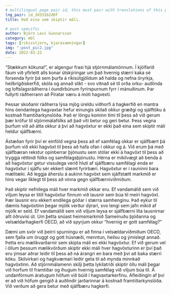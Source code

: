 ```yaml
---
# multilingual page pair id, this must pair with translations of this page. (This name must be unique)
lng_pair: id_3d331b2d8f
title: Það eina sem skiptir máli.

# post specific
author: Björn Leví Gunnarsson
category: mbl
tags: [rikisstjorn, kjarasamningar]
img: ":post_pic2.jpg"
date: 2022-03-22
---
```


“Stækkum kökuna!”, er algengur frasi hjá stjórnmálamönnum. Í kjölfarið fáum við yfirleitt alls konar útskýringar um það hvernig stærri kaka sé forsenda fyrir þá sem þurfa á ríkisútgjöldum að halda og nefna öryrkja, heilbrigðiskerfið, skóla og annað slíkt - svo vitnað sé til orða orku- auðlinda og loftslagsráðherra í óundirbúnum fyrirspurnum fyrr í mánuðinum. Þar fullyrti ráðherrann að Píratar væru á móti hagvexti.

Þessar skoðanir ráðherra lýsa mjög úreldu viðhorfi á hagkerfið en mantra hins óendanlega hagvaxtar hefur einungis skilað okkur græðgi og sjálftöku á kostnað framtíðarkynslóða. Það er löngu kominn tími til þess að við gerum þær kröfur til stjórnmálafólks að það viti betur og geri betur. Þess vegna þurfum við að átta okkur á því að hagvöxtur er ekki það eina sem skiptir máli heldur sjálfbærni.

Ástæðan fyrir því er einföld vegna þess að ef samfélag okkar er sjálfbært þá þurfum við ekki hagvöxt til þess að hafa ofan í okkur og á. Við erum þá með sjálfbæran rekstur opinberrar þjónustu sem stólar ekki á hagvöxt til þess að tryggja réttindi fólks og samfélagsþjónustu. Hérna er mikilvægt að benda á að hagvöxtur getur vissulega verið hluti af sjálfbæru samfélagi enda er hagvöxtur í sjálfu sér ekkert slæmt fyrirbæri. Hagvöxtur er í rauninni bara mælitæki. Að leggja áherslu á aukinn hagvöxt sem sjálfstætt markmið er hins vegar líklegt til þess að vinna gegn sjálfbærniviðmiðum.

Það skiptir nefnilega máli hver markmið okkar eru. Ef vandamálið sem við viljum leysa er litill hagvöxtur finnum við lausnir sem búa til meiri hagvöxt. Þær lausnir eru ekkert endilega góðar í stærra samhenginu. Það eykur til dæmis hagvöxtinn þegar mjólk verður dýrari, svo lengi sem jafn mikið af mjólk er seld. Ef vandamálið sem við viljum leysa er sjálfbærni líta lausnirnar allt öðruvísi út. Um þetta snúast heimsmarkmið Sameinuðu þjóðanna og velsældarhagkerfi OECD, að við spyrjum okkur “hvernig er gott samfélag?” 

Dæmi um svör við þeirri spurningu er að finna í velsældarviðmiðum OECD, sem fjalla um öruggt og gott húsnæði, menntun, heilsu og ýmislegt annað. Þetta eru mælikvarðarnir sem skipta máli en ekki hagvöxtur. Ef við gerum vel í öllum þessum mælikvörðum skiptir ekki máli hver hagvöxturinn er því það eru ýmsar aðrar leiðir til þess að ná árangri en bara með því að baka stærri köku. Skilvirkari og hagkvæmari leiðir geta til að mynda minnkað hagvöxtinn. Að stjórnmálamenn skilji þetta lykilatriði skiptir öllu máli þegar við horfum til framtíðar og íhugum hvernig samfélag við viljum búa til. Á undanförnum áratugum höfum við búið í hagvaxtarkerfinu. Afleiðingin af því er að við höfum gengið á auðlindir jarðarinnar á kostnað framtíðarkynslóða. Við verðum að gera betur með sjálfbæru hagkerfi.
